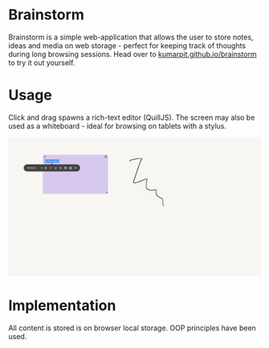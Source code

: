 # Brainstorm
Brainstorm is a simple web-application that allows the user to store notes, ideas and media on web storage - perfect for keeping track of thoughts during long browsing sessions. Head over to [kumarpit.github.io/brainstorm](https://kumarpit.github.io/brainstorm/) to try it out yourself.

# Usage
Click and drag spawns a rich-text editor (QuillJS). The screen may also be used as a whiteboard - ideal for browsing on tablets with a stylus.

![brainstorm screenshot](https://github.com/kumarpit/brainstorm/blob/main/imgs/Screenshot%20(113).png)

# Implementation
All content is stored is on browser local storage. OOP principles have been used.
